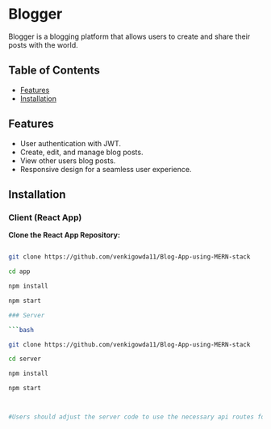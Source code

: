 # Blogger

Blogger is a blogging platform that allows users to create and share their posts with the world.

## Table of Contents

- [Features](#features)
- [Installation](#installation)

## Features

- User authentication with JWT.
- Create, edit, and manage blog posts.
- View other users blog posts.
- Responsive design for a seamless user experience.

## Installation

### Client (React App)

**Clone the React App Repository:**

````bash

git clone https://github.com/venkigowda11/Blog-App-using-MERN-stack

cd app

npm install

npm start

### Server

```bash

git clone https://github.com/venkigowda11/Blog-App-using-MERN-stack

cd server

npm install

npm start



#Users should adjust the server code to use the necessary api routes for their deployment environment.





````
